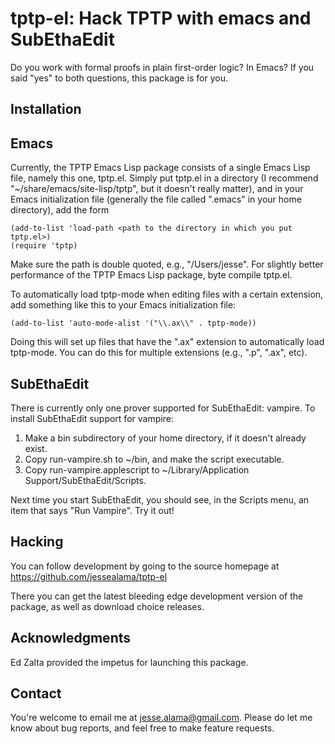 tptp-el: Hack TPTP with emacs and SubEthaEdit
==========

Do you work with formal proofs in plain first-order logic?  In
Emacs?  If you said "yes" to both questions, this package is for
you.

Installation
----------

## Emacs ##

Currently, the TPTP Emacs Lisp package consists of a single Emacs
Lisp file, namely this one, tptp.el.  Simply put tptp.el in a
directory (I recommend "~/share/emacs/site-lisp/tptp", but it
doesn't really matter), and in your Emacs initialization file
(generally the file called ".emacs" in your home directory), add
the form

    (add-to-list 'load-path <path to the directory in which you put tptp.el>)
    (require 'tptp)

Make sure the path is double quoted, e.g., "/Users/jesse".
For slightly better performance of the TPTP Emacs Lisp package,
byte compile tptp.el.

To automatically load tptp-mode when editing files with a certain
extension, add something like this to your Emacs initialization
file:

    (add-to-list 'auto-mode-alist '("\\.ax\\" . tptp-mode))

Doing this will set up files that have the ".ax" extension to
automatically load tptp-mode.  You can do this for multiple
extensions (e.g., ".p", ".ax", etc).

## SubEthaEdit ##

There is currently only one prover supported for SubEthaEdit: vampire.
To install SubEthaEdit support for vampire:

1. Make a bin subdirectory of your home directory, if it doesn't
already exist.
2. Copy run-vampire.sh to ~/bin, and make the script executable.
3. Copy run-vampire.applescript to ~/Library/Application Support/SubEthaEdit/Scripts.

Next time you start SubEthaEdit, you should see, in the Scripts menu,
an item that says "Run Vampire".  Try it out!

Hacking
-------

You can follow development by going to the source homepage at
  https://github.com/jessealama/tptp-el

There you can get the latest bleeding edge development version of the
package, as well as download choice releases.

Acknowledgments
---------------

Ed Zalta provided the impetus for launching this package.

Contact
----------

You're welcome to email me at jesse.alama@gmail.com.  Please do let me
know about bug reports, and feel free to make feature requests.
